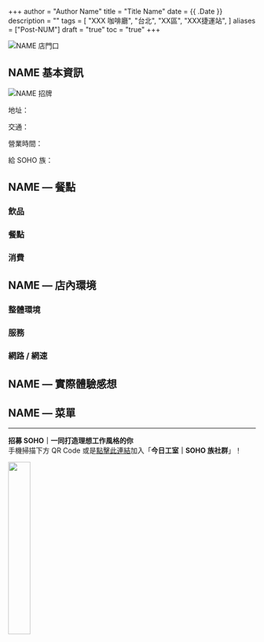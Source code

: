 +++
author = "Author Name"
title = "Title Name"
date = {{ .Date }}
description = ""
tags = [
    "XXX 咖啡廳",
    "台北",
    "XX區",
    "XXX捷運站",
]
aliases = ["Post-NUM"]
draft = "true"
toc = "true"
+++

<img src="1.jpg" alt="NAME 店門口" lazyload />

## NAME 基本資訊

<img src="2.jpg" alt="NAME 招牌" lazyload />

地址：

交通：

營業時間：

給 SOHO 族：

## NAME — 餐點

### 飲品

### 餐點

### 消費

## NAME — 店內環境

### 整體環境

### 服務

### 網路 / 網速

## NAME — 實際體驗感想

## NAME — 菜單

---

**招募 SOHO｜一同打造理想工作風格的你**\
手機掃描下方 QR Code 或是[點擊此連結](https://line.me/ti/g2/p81-vzP_GOANlifYsaK9fzFkCfunayNiXmCiWQ?utm_source=invitation&utm_medium=link_copy&utm_campaign=default)加入「**今日工室｜SOHO 族社群**」！

<img src="line.png" width="30%" >